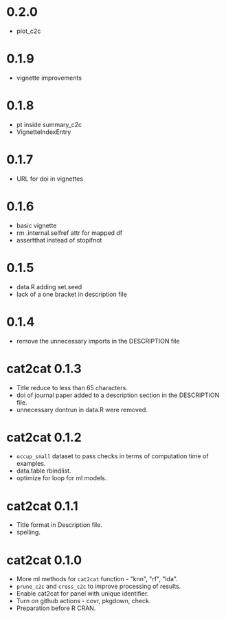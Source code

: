 # 0.2.0

* plot_c2c

# 0.1.9

* vignette improvements

# 0.1.8

* pt inside summary_c2c
* VignetteIndexEntry

# 0.1.7

* URL for doi in vignettes

# 0.1.6

* basic vignette
* rm .internal.selfref attr for mapped df
* assertthat instead of stopifnot

# 0.1.5

* data.R adding set.seed
* lack of a one bracket in description file

# 0.1.4

* remove the unnecessary imports in the DESCRIPTION file

# cat2cat 0.1.3

* Title reduce to less than 65 characters.
* doi of journal paper added to a description section in the DESCRIPTION file.
* unnecessary dontrun in data.R were removed.
  
# cat2cat 0.1.2

* `occup_small` dataset to pass checks in terms of computation time of examples.
* data.table rbindlist.
* optimize for loop for ml models.

# cat2cat 0.1.1

* Title format in Description file.
* spelling.

# cat2cat 0.1.0

* More ml methods for `cat2cat` function - "knn", "rf", "lda".
* `prune_c2c` and `cross_c2c` to improve processing of results.
* Enable cat2cat for panel with unique identifier.
* Turn on github actions - covr, pkgdown, check.
* Preparation before R CRAN.
